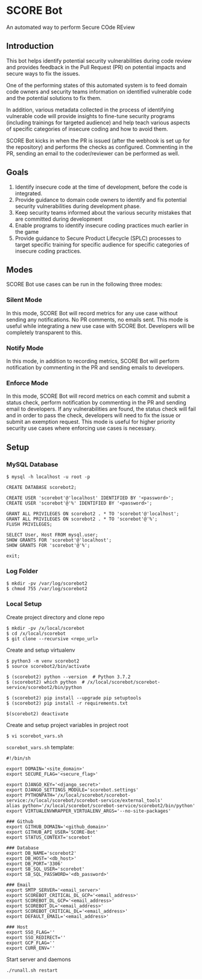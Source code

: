 # SCORE Bot
An automated way to perform Secure COde REview

## Introduction
This bot helps identify potential security vulnerabilities during code review and provides feedback in the 
Pull Request (PR) on potential impacts and secure ways to fix the issues.

One of the performing states of this automated system is to feed domain code owners and security teams information 
on identified vulnerable code and the potential solutions to fix them.

In addition, various metadata collected in the process of identifying vulnerable code will provide insights to fine-tune 
security programs (including trainings for targeted audience) and help teach various aspects of specific categories of 
insecure coding and how to avoid them.

SCORE Bot kicks in when the PR is issued (after the webhook is set up for the repository) and performs the checks as 
configured. Commenting in the PR, sending an email to the coder/reviewer can be performed as well.

## Goals
1. Identify insecure code at the time of development, before the code is integrated.
2. Provide guidance to domain code owners to identify and fix potential security vulnerabilities during development
phase.
3. Keep security teams informed about the various security mistakes that are committed during development
4. Enable programs to identify insecure coding practices much earlier in the game
5. Provide guidance to Secure Product Lifecycle (SPLC) processes to target specific training for specific audience for 
specific categories of insecure coding practices.


## Modes
SCORE Bot use cases can be run in the following three modes:

### Silent Mode
In this mode, SCORE Bot will record metrics for any use case without sending any notifications. 
No PR comments, no emails sent. This mode is useful while integrating a new use case with SCORE Bot. 
Developers will be completely transparent to this.

### Notify Mode
In this mode, in addition to recording metrics, SCORE Bot will perform notification by commenting in the PR and sending
emails to developers.

### Enforce Mode
In this mode, SCORE Bot will record metrics on each commit and submit a status check, perform notification by commenting
in the PR and sending email to developers. If any vulnerabilities are found, the status check will fail and in order to
pass the check, developers will need to fix the issue or submit an exemption request. This mode is useful for higher
priority security use cases where enforcing use cases is necessary.

## Setup
### MySQL Database
```$ mysql -h localhost -u root -p```

```
CREATE DATABASE scorebot2;

CREATE USER 'scorebot'@'localhost' IDENTIFIED BY '<password>';
CREATE USER 'scorebot'@'%' IDENTIFIED BY '<password>';

GRANT ALL PRIVILEGES ON scorebot2 . * TO 'scorebot'@'localhost';
GRANT ALL PRIVILEGES ON scorebot2 . * TO 'scorebot'@'%';
FLUSH PRIVILEGES;

SELECT User, Host FROM mysql.user;
SHOW GRANTS FOR 'scorebot'@'localhost';
SHOW GRANTS FOR 'scorebot'@'%';

exit;
```

### Log Folder
```
$ mkdir -pv /var/log/scorebot2
$ chmod 755 /var/log/scorebot2
```

### Local Setup
Create project directory and clone repo
```
$ mkdir -pv /x/local/scorebot
$ cd /x/local/scorebot
$ git clone --recursive <repo_url>
```

Create and setup virtualenv
```
$ python3 -m venv scorebot2
$ source scorebot2/bin/activate

$ (scorebot2) python --version  # Python 3.7.2
$ (scorebot2) which python  # /x/local/scorebot/scorebot-service/scorebot2/bin/python

$ (scorebot2) pip install --upgrade pip setuptools
$ (scorebot2) pip install -r requirements.txt

$(scorebot2) deactivate
```

Create and setup project variables in project root
```
$ vi scorebot_vars.sh
```

`scorebot_vars.sh` template:
```
#!/bin/sh

export DOMAIN='<site_domain>'
export SECURE_FLAG='<secure_flag>'

export DJANGO_KEY='<django_secret>'
export DJANGO_SETTINGS_MODULE='scorebot.settings'
export PYTHONPATH='/x/local/scorebot/scorebot-service:/x/local/scorebot/scorebot-service/external_tools'
alias python='/x/local/scorebot/scorebot-service/scorebot2/bin/python'
export VIRTUALENVWRAPPER_VIRTUALENV_ARGS='--no-site-packages'

### Github
export GITHUB_DOMAIN='<github_domain>'
export GITHUB_API_USER='SCORE-Bot'
export STATUS_CONTEXT='scorebot'

### Database
export DB_NAME='scorebot2'
export DB_HOST='<db_host>'
export DB_PORT='3306'
export SB_SQL_USER='scorebot'
export SB_SQL_PASSWORD='<db_password>'

### Email
export SMTP_SERVER='<email_server>'
export SCOREBOT_CRITICAL_DL_GCP='<email_address>'
export SCOREBOT_DL_GCP='<email_address>'
export SCOREBOT_DL='<email_address>'
export SCOREBOT_CRITICAL_DL='<email_address>'
export DEFAULT_EMAIL='<email_address>'

### Host
export SSO_FLAG=''
export SSO_REDIRECT=''
export GCP_FLAG=''
export CURR_ENV=''
```

Start server and daemons
```
./runall.sh restart
```
